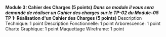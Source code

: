 **Module 3: Cahier des Charges (5 points)**
***Dans ce module il vous sera demandé de réaliser un Cahier des charges sur le TP-02 du Module-05***
    **TP 1: Réalisation d'un Cahier des Charges (5 points)**
        Description Technique: 1 point
        Description Fonctionnelle: 1 point
        Arborescence: 1 point
        Charte Graphique: 1 point
        Maquettage Wireframe: 1 point


       

